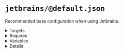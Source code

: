 # `jetbrains/@default.json`

Recommended base configuration when using Jetbrains.

<!---0--><details>
<!---0--><summary>Targets</summary>

```
project
└─ .idea
   └─ ${projectName}.iml
```

<!---0--></details>

<!---0--><details>
<!---0--><summary>Requires</summary>

- `jetbrains`
- `nyc`

<!---0--></details>

<!---0--><details>
<!---0--><summary>Variables</summary>

- `projectName`

<!---0--></details>

<!---0--><details>
<!---0--><summary>Details</summary>

## jetbrains/exclude-coverage-folder

_Updating `.idea/${projectName}.iml` using `xml-merge`._

- Mark `coverage` Folder as excluded in Jetbrains.

<!---1--><details>
<!---1--><summary>Targets</summary>

```
project
└─ .idea
   └─ ${projectName}.iml
```

<!---1--></details>

<!---1--><details>
<!---1--><summary>Requires</summary>

- `jetbrains`
- `nyc`

<!---1--></details>

<!---1--><details>
<!---1--><summary>Variables</summary>

- `projectName`

<!---1--></details>

</details>

